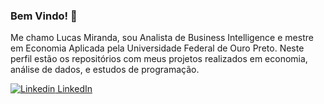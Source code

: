 ### Bem Vindo! 👋

Me chamo Lucas Miranda, sou Analista de Business Intelligence e mestre em Economia Aplicada pela Universidade Federal de Ouro Preto. Neste perfil estão os repositórios com meus projetos realizados em economia, análise de dados, e estudos de programação.

[![Linkedin](https://i.stack.imgur.com/gVE0j.png) LinkedIn](https://www.linkedin.com/in/lucas-miranda-ds/)
&nbsp; 
